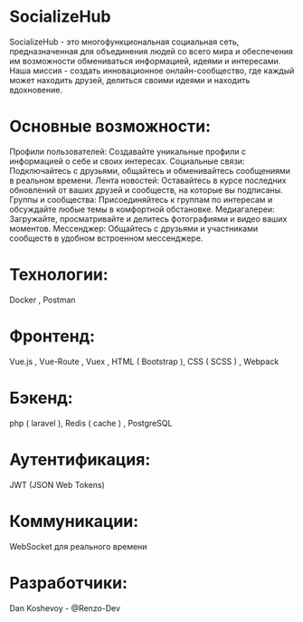 # SocializeHub
SocializeHub - это многофункциональная социальная сеть, предназначенная для объединения людей со всего мира и обеспечения им возможности обмениваться информацией, идеями и интересами. Наша миссия - создать инновационное онлайн-сообщество, где каждый может находить друзей, делиться своими идеями и находить вдохновение.

# Основные возможности:
Профили пользователей: Создавайте уникальные профили с информацией о себе и своих интересах.
Социальные связи: Подключайтесь с друзьями, общайтесь и обменивайтесь сообщениями в реальном времени.
Лента новостей: Оставайтесь в курсе последних обновлений от ваших друзей и сообществ, на которые вы подписаны.
Группы и сообщества: Присоединяйтесь к группам по интересам и обсуждайте любые темы в комфортной обстановке.
Медиагалереи: Загружайте, просматривайте и делитесь фотографиями и видео ваших моментов.
Мессенджер: Общайтесь с друзьями и участниками сообществ в удобном встроенном мессенджере.
# Технологии:
Docker , Postman
# Фронтенд:
Vue.js , Vue-Route , Vuex , HTML ( Bootstrap ), CSS ( SCSS ) , Webpack
# Бэкенд: 
php ( laravel ), Redis ( cache ) , PostgreSQL
# Аутентификация: 
JWT (JSON Web Tokens)
# Коммуникации: 
WebSocket для реального времени

# Разработчики:
Dan Koshevoy - @Renzo-Dev
